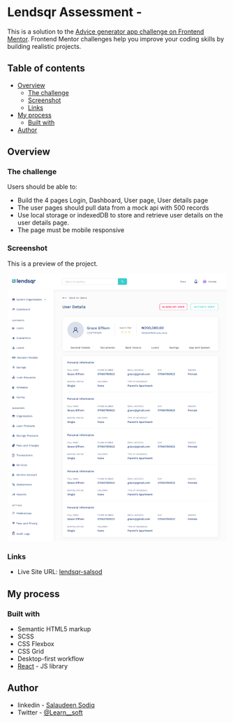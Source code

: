 # Lendsqr Assessment -

This is a solution to the [Advice generator app challenge on Frontend Mentor](https://www.frontendmentor.io/challenges/advice-generator-app-QdUG-13db). Frontend Mentor challenges help you improve your coding skills by building realistic projects.

## Table of contents

- [Overview](#overview)
  - [The challenge](#the-challenge)
  - [Screenshot](#screenshot)
  - [Links](#links)
- [My process](#my-process)
  - [Built with](#built-with)
- [Author](#author)

## Overview

### The challenge

Users should be able to:

- Build the 4 pages Login, Dashboard, User page, User details page
- The user pages should pull data from a mock api with 500 records
- Use local storage or indexedDB to store and retrieve user details on the user details page.
- The page must be mobile responsive

### Screenshot

This is a preview of the project.

![](./screenshot.png)

### Links

- Live Site URL: [lendsqr-salsod](https://demo.com)

## My process

### Built with

- Semantic HTML5 markup
- SCSS
- CSS Flexbox
- CSS Grid
- Desktop-first workflow
- [React](https://reactjs.org/) - JS library

## Author

- linkedin - [Salaudeen Sodiq](https://www.linkedin.com/in/salsod)
- Twitter - [@Learn\_\_soft](https://www.twitter.com/Learn__soft)
